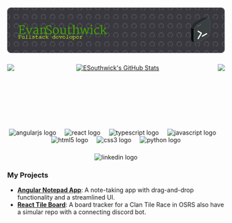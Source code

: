   ![Header](./github-header.png)
###

<div align="center">
  <img align="left" height="150"     src="https://media2.giphy.com/media/v1.Y2lkPTc5MGI3NjExaTJkYXg1d3JqdHJ0ZDdtbGtjZHl0Y2ljdnJmejU5dWlncGV3OWRuNCZlcD12MV9pbnRlcm5hbF9naWZfYnlfaWQmY3Q9Zw/OsItQTbcxuIyQ/giphy.gif"/>
   <a href="https://awesome-github-stats.azurewebsites.net/index.html??cardType=github&theme=github-dark&preferLogin=false">    <img  alt="ESouthwick's GitHub Stats" src="https://awesome-github-stats.azurewebsites.net/user-stats/ESouthwick?cardType=github&theme=github-dark&preferLogin=false" />  </a>
   <img height="150" align="right" src="https://media2.giphy.com/media/v1.Y2lkPTc5MGI3NjExaTJkYXg1d3JqdHJ0ZDdtbGtjZHl0Y2ljdnJmejU5dWlncGV3OWRuNCZlcD12MV9pbnRlcm5hbF9naWZfYnlfaWQmY3Q9Zw/OsItQTbcxuIyQ/giphy.gif"/>
</div>

###

<br clear="both">
<div align="center">
  
  <img src="https://cdn.jsdelivr.net/gh/devicons/devicon/icons/angularjs/angularjs-original.svg" height="30" alt="angularjs logo"  />
  <img width="12" />
  <img src="https://cdn.jsdelivr.net/gh/devicons/devicon/icons/react/react-original.svg" height="30" alt="react logo"  />
  <img width="12" />
  <img src="https://cdn.jsdelivr.net/gh/devicons/devicon/icons/typescript/typescript-original.svg" height="30" alt="typescript logo"  />
  <img width="12" />
  <img src="https://cdn.jsdelivr.net/gh/devicons/devicon/icons/javascript/javascript-original.svg" height="30" alt="javascript logo"  />
  <img width="12" />
  <img src="https://cdn.jsdelivr.net/gh/devicons/devicon/icons/html5/html5-original.svg" height="30" alt="html5 logo"  />
  <img width="12" />
  <img src="https://cdn.jsdelivr.net/gh/devicons/devicon/icons/css3/css3-original.svg" height="30" alt="css3 logo"  />
  <img width="12" />
  <img src="https://cdn.jsdelivr.net/gh/devicons/devicon/icons/python/python-original.svg" height="30" alt="python logo"  />
  
</div>

###

<div align="center">
  <img href="https://www.linkedin.com/in/evan-southwick-85940316b/" src="https://img.shields.io/static/v1?message=LinkedIn&logo=linkedin&label=&color=0077B5&logoColor=white&labelColor=&style=for-the-badge" height="35" alt="linkedin logo"  />
</div>

### My Projects
- **[Angular Notepad App](https://github.com/ESouthwick/notepad)**: A note-taking app with drag-and-drop functionality and a streamlined UI.
- **[React Tile Board](https://github.com/ESouthwick/TileBoard)**: A board tracker for a Clan Tile Race in OSRS also have a simular repo with a connecting discord bot.



###
